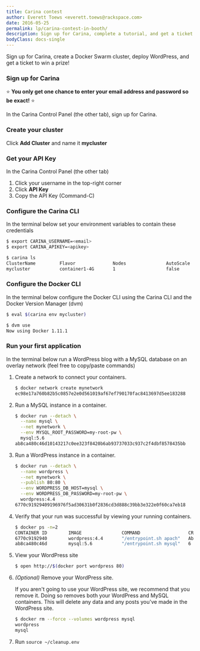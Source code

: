 ```yaml
---
title: Carina contest
author: Everett Toews <everett.toews@rackspace.com>
date: 2016-05-25
permalink: lp/carina-contest-in-booth/
description: Sign up for Carina, complete a tutorial, and get a ticket to win a prize!
bodyClass: docs-single
---
```


<a name="start"></a>

Sign up for Carina, create a Docker Swarm cluster, deploy WordPress, and get a ticket to win a prize!

### Sign up for Carina

⭐️ **You only get one chance to enter your email address and password so be exact!** ⭐️

In the Carina Control Panel (the other tab), sign up for Carina.

### Create your cluster

Click **Add Cluster** and name it **mycluster**

### Get your API Key

In the Carina Control Panel (the other tab)

1. Click your username in the top-right corner
1. Click **API Key**
1. Copy the API Key (Command-C)

### Configure the Carina CLI

In the terminal below set your environment variables to contain these credentials

```bash
$ export CARINA_USERNAME=<email>
$ export CARINA_APIKEY=<apikey>

$ carina ls
ClusterName         Flavor              Nodes               AutoScale           Status
mycluster           container1-4G       1                   false               active
```

### Configure the Docker CLI

In the terminal below configure the Docker CLI using the Carina CLI and the Docker Version Manager (dvm)

```bash
$ eval $(carina env mycluster)

$ dvm use
Now using Docker 1.11.1
```

### Run your first application

In the terminal below run a WordPress blog with a MySQL database on an overlay network (feel free to copy/paste commands)

1. Create a network to connect your containers.

    ```bash
    $ docker network create mynetwork
    ec98e17a760b82b5c0857e2e0d561019af67ef790170fac8413697d5ee183288
    ```

1. Run a MySQL instance in a container.

    ```bash
    $ docker run --detach \
      --name mysql \
      --net mynetwork \
      --env MYSQL_ROOT_PASSWORD=my-root-pw \
      mysql:5.6
    ab8ca480c46d10143217c0ee323f8420b6ab93737033c937c2f4dbf8578435bb
    ```

1. Run a WordPress instance in a container.

    ```bash
    $ docker run --detach \
      --name wordpress \
      --net mynetwork \
      --publish 80:80 \
      --env WORDPRESS_DB_HOST=mysql \
      --env WORDPRESS_DB_PASSWORD=my-root-pw \
      wordpress:4.4
    6770c91929409196976f5ad30631b0f2836cd3d888c39bb3e322e0f60ca7eb18
    ```

1. Verify that your run was successful by viewing your running containers.

    ```bash
    $ docker ps -n=2
    CONTAINER ID        IMAGE               COMMAND                  CREATED              STATUS              PORTS                        NAMES
    6770c9192940        wordpress:4.4       "/entrypoint.sh apach"   About a minute ago   Up About a minute   104.130.0.124:80->80/tcp   57d513b9-ed36-487d-8415-4ac65b6d41a8-n1/wordpress
    ab8ca480c46d        mysql:5.6           "/entrypoint.sh mysql"   6 minutes ago        Up 6 minutes        3306/tcp                     57d513b9-ed36-487d-8415-4ac65b6d41a8-n1/mysql,57d513b9-ed36-487d-8415-4ac65b6d41a8-n1/wordpress/mysql
    ```

1. View your WordPress site

    ```bash
    $ open http://$(docker port wordpress 80)
    ```

1. *(Optional)* Remove your WordPress site.

    If you aren't going to use your WordPress site, we recommend that you remove it. Doing so removes both your WordPress and MySQL containers. This will delete any data and any posts you've made in the WordPress site.

    ```bash
    $ docker rm --force --volumes wordpress mysql
    wordpress
    mysql
    ```

1. Run `source ~/cleanup.env`
